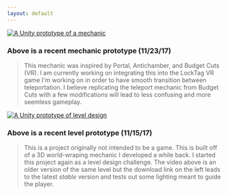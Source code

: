 ```yaml
---
layout: default
---
```


[![A Unity prototype of a mechanic](https://img.youtube.com/vi/kB-inekeAoQ/0.jpg)](https://www.youtube.com/watch?v=kB-inekeAoQ)

### Above is a recent mechanic prototype (11/23/17)

> This mechanic was inspired by Portal, Antichamber, and Budget Cuts (VR). I am currently working on integrating this into the LockTag VR game I'm working on in order to have smooth transition between teleportation.
> I believe replicating the teleport mechanic from Budget Cuts with a few modifications will lead to less confusing and more seemless gameplay.

[![A Unity prototype of level design](https://img.youtube.com/vi/fmQHXP3qq_c/1.jpg)](https://www.youtube.com/watch?v=fmQHXP3qq_c)

### Above is a recent level prototype (11/15/17)

> This is a project originally not intended to be a game. This is built off of a 3D world-wraping mechanic I developed a while back. I started this project again as a level design challenge.
> The video above is an older version of the same level but the download link on the left leads to the latest _stable_ version and tests out some lighting meant to guide the player.
